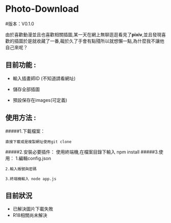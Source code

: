 # Photo-Download

#版本：V0.1.0

由於喜歡動漫並且也喜歡相關插圖,某一天在網上無聊逛逛看見了**pixiv**,並且發現喜歡的插圖於是就收藏了一番,礙於久了手會有點殘所以就想懶一點,為什麼我不讓他自己來呢？

## 目前功能 :

* 輸入插畫師ID (不知道請看網址)

* 儲存全部插圖

* 預設保存在images(可定義)


## 使用方法 :
#####1.下載檔案：

    直接下載或是複製網址使用git clone

#####2.安裝必要插件：
    使用終端機,在檔案目錄下輸入 npm install
#####3.使用：
    1.編輯config.json

    2.輸入帳號與密碼

    3.終端機輸入 node app.js

## 目前狀況

* 已解決圖片下載失敗
* R18相關尚未解決
